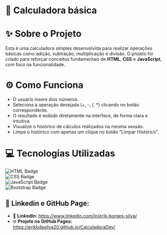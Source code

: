 <h1 class="project-title">🧮 Calculadora básica</h1>

<h1 class="section-title">✨ Sobre o Projeto</h1>
<p class="project-description">
    Esta é uma calculadora simples desenvolvida para realizar operações básicas como adição, subtração, multiplicação e divisão. 
    O projeto foi criado para reforçar conceitos fundamentais de <strong>HTML</strong>, <strong>CSS</strong> e <strong>JavaScript</strong>, 
    com foco na funcionalidade.
</p>

<h1 class="section-title">⚙️ Como Funciona</h1>
<ul class="functionality-list">
    <li>O usuário insere dois números.</li>
    <li>Seleciona a operação desejada (+, -, /, *) clicando no botão correspondente.</li>
    <li>O resultado é exibido diretamente na interface, de forma clara e intuitiva.</li>
  <li>Visualize o histórico de cálculos realizados na mesma sessão.</li>
  <li>Limpe o histórico com apenas um clique no botão "Limpar Histórico".</li>
</ul>

<h1 class="section-title">💻 Tecnologias Utilizadas</h1>

![HTML Badge](https://img.shields.io/badge/HTML5-E34F26?style=for-the-badge&logo=html5&logoColor=white)  
![CSS Badge](https://img.shields.io/badge/CSS3-1572B6?style=for-the-badge&logo=css3&logoColor=white)  
![JavaScript Badge](https://img.shields.io/badge/JavaScript-F7DF1E?style=for-the-badge&logo=javascript&logoColor=black)  
![Bootstrap Badge](https://img.shields.io/badge/Bootstrap-7952B3?style=for-the-badge&logo=bootstrap&logoColor=white)



<h2>🌟 Linkedin e GitHub Page:</h2>
<ul>
  <li>🔗 <strong>LinkedIn:</strong> <a href="https://www.linkedin.com/in/erik-borges-silva/" target="_blank">https://www.linkedin.com/in/erik-borges-silva/</a></li>
  <li>🌐 <strong>Projeto no GitHub Pages:</strong> <a href="https://erikbdasilva20.github.io/CalculadoraDev/" target="_blank">https://erikbdasilva20.github.io/CalculadoraDev/</a></li>
</ul>

